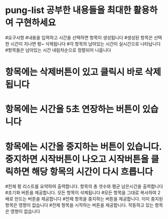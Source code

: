# pung-list 공부한 내용들을 최대한 활용하여 구현하세요

#요구사항
#내용을 입력하고 시간을 선택하면 항목이 생성됩니다
#생성된 항목은 선택한 시간이 지나면 펑~ 삭제됩니다
#각 항목의 남아있는 시간이 실시간으로 나타납니다
#항목들은 남아있는 시간 내림차순으로 정렬되어 나옵니다
# 항목에는 삭제버튼이 있고 클릭시 바로 삭제됩니다
# 항목에는 시간을 5초 연장하는 버튼이 있습니다
# 항목에는 시간을 중지하는 버튼이 있습니다. 중지하면 시작버튼이 나오고 시작버튼을 클릭하면 해당 항목의 시간이 다시 흐릅니다
#전체 펑 리스트를 요약하여 출력합니다. 항목의 총 갯수와 평균 남은시간을 출력합니다
#초기화 버튼을 제공합니다. 모든 항목이 삭제됩니다
#모든 항목을 그대로 복사하여 2배로 만드는 버튼을 제공합니다
#전체 항목을 중지하는 버튼을 제공합니다. 이미 중지된 항목은 영향이 없습니다
#전체 항목을 시작하는 버튼을 제공합니다. 작동하고 있는 항목은 영향이 없습니다